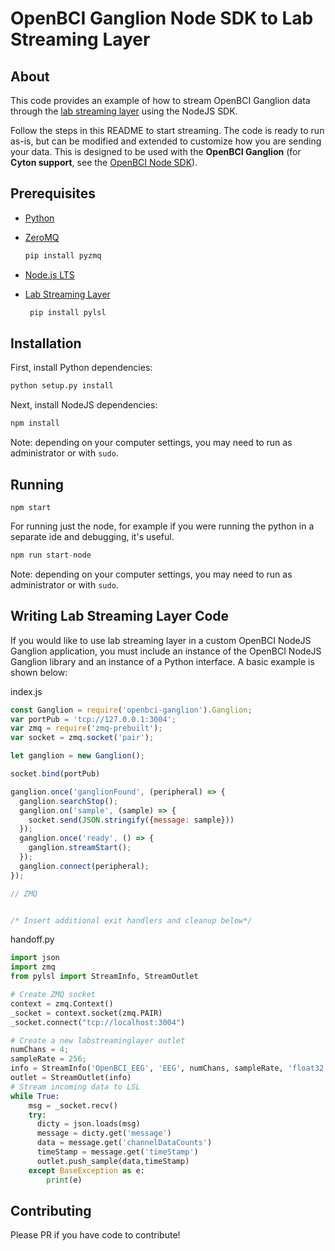 # OpenBCI Ganglion Node SDK to Lab Streaming Layer

## About

This code provides an example of how to stream OpenBCI Ganglion data through the [lab streaming layer](https://github.com/sccn/labstreaminglayer) using the NodeJS SDK.

Follow the steps in this README to start streaming. The code is ready to run as-is, but can be modified and extended to customize how you are sending your data. This is designed to be used with the **OpenBCI Ganglion** (for **Cyton support**, see the [OpenBCI Node SDK](https://github.com/OpenBCI/OpenBCI_NodeJS/tree/master/examples/labstreaminglayer)).

## Prerequisites

* [Python](https://www.python.org/downloads/)
* [ZeroMQ](http://zeromq.org/bindings:python)

  ```py
  pip install pyzmq
  ```
* [Node.js LTS](https://nodejs.org/en/)
* [Lab Streaming Layer](https://github.com/sccn/labstreaminglayer)

  ```py
   pip install pylsl
  ```


## Installation
First, install Python dependencies:
```bash
python setup.py install
```
Next, install NodeJS dependencies:
```bash
npm install
```
Note: depending on your computer settings, you may need to run as administrator or with `sudo`.

## Running
```
npm start
```
For running just the node, for example if you were running the python in a separate ide and debugging, it's useful.
```python
npm run start-node
```
Note: depending on your computer settings, you may need to run as administrator or with `sudo`.

## Writing Lab Streaming Layer Code
If you would like to use lab streaming layer in a custom OpenBCI NodeJS Ganglion application, you must include an instance of the OpenBCI NodeJS Ganglion library and an instance of a Python interface. A basic example is shown below:

index.js
```js
const Ganglion = require('openbci-ganglion').Ganglion;
var portPub = 'tcp://127.0.0.1:3004';
var zmq = require('zmq-prebuilt');
var socket = zmq.socket('pair');

let ganglion = new Ganglion();

socket.bind(portPub)

ganglion.once('ganglionFound', (peripheral) => {
  ganglion.searchStop();
  ganglion.on('sample', (sample) => {
    socket.send(JSON.stringify({message: sample}))
  });
  ganglion.once('ready', () => {
    ganglion.streamStart();
  });
  ganglion.connect(peripheral);
});

// ZMQ


/* Insert additional exit handlers and cleanup below*/
```

handoff.py
```python
import json
import zmq
from pylsl import StreamInfo, StreamOutlet

# Create ZMQ socket
context = zmq.Context()
_socket = context.socket(zmq.PAIR)
_socket.connect("tcp://localhost:3004")

# Create a new labstreaminglayer outlet
numChans = 4;
sampleRate = 256;
info = StreamInfo('OpenBCI_EEG', 'EEG', numChans, sampleRate, 'float32', 'openbci_12345')
outlet = StreamOutlet(info)
# Stream incoming data to LSL
while True:
    msg = _socket.recv()
    try:
      dicty = json.loads(msg)
      message = dicty.get('message')
      data = message.get('channelDataCounts')
      timeStamp = message.get('timeStamp')
      outlet.push_sample(data,timeStamp)
    except BaseException as e:
        print(e)
```

## Contributing
Please PR if you have code to contribute!

